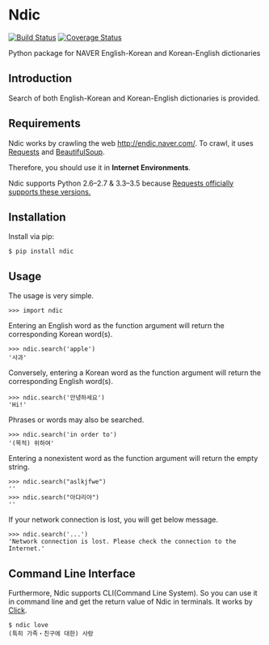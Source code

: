 # Ndic
[![Build Status](https://travis-ci.org/jupiny/ndic.svg?branch=master)](https://travis-ci.org/jupiny/ndic)
[![Coverage Status](https://coveralls.io/repos/github/jupiny/ndic/badge.svg?branch=master)](https://coveralls.io/github/jupiny/ndic?branch=master)

Python package for NAVER English-Korean and Korean-English dictionaries

## Introduction
Search of both English-Korean and Korean-English dictionaries is provided.

## Requirements
Ndic works by crawling the web <http://endic.naver.com/>. To crawl, it uses [Requests](http://docs.python-requests.org/en/master/) and [BeautifulSoup](https://www.crummy.com/software/BeautifulSoup/bs4/doc/).

Therefore, you should use it in **Internet Environments**.

Ndic supports Python 2.6–2.7 & 3.3–3.5 because [Requests officially supports these versions.](https://github.com/kennethreitz/requests#feature-support)

## Installation
Install via pip:

```
$ pip install ndic
```

## Usage
The usage is very simple.

```
>>> import ndic
```
Entering an English word as the function argument will return the corresponding Korean word(s).

```
>>> ndic.search('apple')
'사과'
```
Conversely, entering a Korean word as the function argument will return the corresponding English word(s).

```
>>> ndic.search('안녕하세요')
'Hi!'
```
Phrases or words may also be searched.

```
>>> ndic.search('in order to')
'(목적) 위하여'
```

Entering a nonexistent word as the function argument will return the empty string.

```
>>> ndic.search("aslkjfwe")
''
>>> ndic.search("아댜리야")
''
```

If your network connection is lost, you will get below message.

```
>>> ndic.search('...')
'Network connection is lost. Please check the connection to the Internet.'
```

## Command Line Interface
Furthermore, Ndic supports CLI(Command Line System). So you can use it in command line and get the return value of Ndic in terminals. It works by [Click](http://click.pocoo.org/5/).

```
$ ndic love
(특히 가족・친구에 대한) 사랑
```
